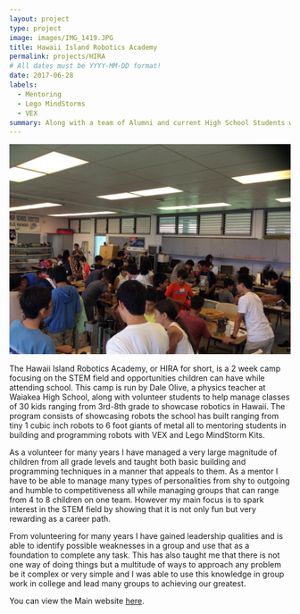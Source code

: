 ```yaml
---
layout: project
type: project
image: images/IMG_1419.JPG
title: Hawaii Island Robotics Academy
permalink: projects/HIRA
# All dates must be YYYY-MM-DD format!
date: 2017-06-28
labels:
  - Mentoring
  - Lego MindStorms
  - VEX
summary: Along with a team of Alumni and current High School Students we Mentored over 100 students from 3rd-8th grade on the STEM field while having fun with Robots!
---
```


<div class="ui small rounded images">
  <img class="ui image" src="../images/ClassHira.jpg">
</div>

The Hawaii Island Robotics Academy, or HIRA for short, is a 2 week camp focusing on the STEM field and opportunities children can have while attending school. This camp is run by Dale Olive, a physics teacher at Waiakea High School, along with volunteer students to help manage classes of 30 kids ranging from 3rd-8th grade to showcase robotics in Hawaii. The program consists of showcasing robots the school has built ranging from tiny 1 cubic inch robots to 6 foot giants of metal all to mentoring students in building and programming robots with VEX and Lego MindStorm Kits.

As a volunteer for many years I have managed a very large magnitude of children from all grade levels and taught both basic building and programming techniques in a manner that appeals to them. As a mentor I have to be able to manage many types of personalities from shy to outgoing and humble to competitiveness all while managing groups that can range from 4 to 8 children on one team. However my main focus is to spark interest in the STEM field by showing that it is not only fun but very rewarding as a career path. 

From volunteering for many years I have gained leadership qualities and is able to identify possible weaknesses in a group and use that as a foundation to complete any task. This has also taught me that there is not one way of doing things but a multitude of ways to approach any problem be it complex or very simple and I was able to use this knowledge in group work in college and lead many groups to achieving our greatest.



You can view the Main website [here](http://sciencefactoryhawaii.com/hira-summer-2016-registration-forms/).
